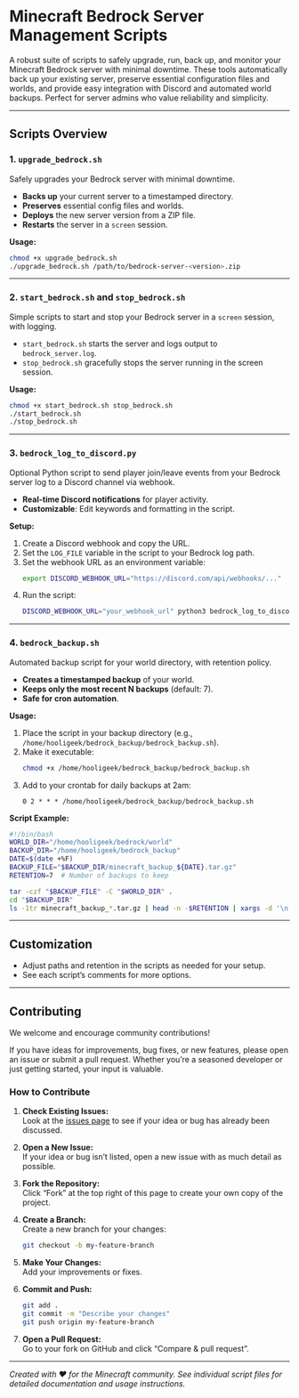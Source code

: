 # Minecraft Bedrock Server Management Scripts

A robust suite of scripts to safely upgrade, run, back up, and monitor your Minecraft Bedrock server with minimal downtime. These tools automatically back up your existing server, preserve essential configuration files and worlds, and provide easy integration with Discord and automated world backups. Perfect for server admins who value reliability and simplicity.

---

## Scripts Overview

### 1. `upgrade_bedrock.sh`
Safely upgrades your Bedrock server with minimal downtime.

- **Backs up** your current server to a timestamped directory.
- **Preserves** essential config files and worlds.
- **Deploys** the new server version from a ZIP file.
- **Restarts** the server in a `screen` session.

**Usage:**
```bash
chmod +x upgrade_bedrock.sh
./upgrade_bedrock.sh /path/to/bedrock-server-<version>.zip
```

---

### 2. `start_bedrock.sh` and `stop_bedrock.sh`
Simple scripts to start and stop your Bedrock server in a `screen` session, with logging.

- `start_bedrock.sh` starts the server and logs output to `bedrock_server.log`.
- `stop_bedrock.sh` gracefully stops the server running in the screen session.

**Usage:**
```bash
chmod +x start_bedrock.sh stop_bedrock.sh
./start_bedrock.sh
./stop_bedrock.sh
```

---

### 3. `bedrock_log_to_discord.py`
Optional Python script to send player join/leave events from your Bedrock server log to a Discord channel via webhook.

- **Real-time Discord notifications** for player activity.
- **Customizable**: Edit keywords and formatting in the script.

**Setup:**
1. Create a Discord webhook and copy the URL.
2. Set the `LOG_FILE` variable in the script to your Bedrock log path.
3. Set the webhook URL as an environment variable:
   ```bash
   export DISCORD_WEBHOOK_URL="https://discord.com/api/webhooks/..."
   ```
4. Run the script:
   ```bash
   DISCORD_WEBHOOK_URL="your_webhook_url" python3 bedrock_log_to_discord.py
   ```

---

### 4. `bedrock_backup.sh`
Automated backup script for your world directory, with retention policy.

- **Creates a timestamped backup** of your world.
- **Keeps only the most recent N backups** (default: 7).
- **Safe for cron automation**.

**Usage:**
1. Place the script in your backup directory (e.g., `/home/hooligeek/bedrock_backup/bedrock_backup.sh`).
2. Make it executable:
   ```bash
   chmod +x /home/hooligeek/bedrock_backup/bedrock_backup.sh
   ```
3. Add to your crontab for daily backups at 2am:
   ```
   0 2 * * * /home/hooligeek/bedrock_backup/bedrock_backup.sh
   ```

**Script Example:**
```bash
#!/bin/bash
WORLD_DIR="/home/hooligeek/bedrock/world"
BACKUP_DIR="/home/hooligeek/bedrock_backup"
DATE=$(date +%F)
BACKUP_FILE="$BACKUP_DIR/minecraft_backup_${DATE}.tar.gz"
RETENTION=7  # Number of backups to keep

tar -czf "$BACKUP_FILE" -C "$WORLD_DIR" .
cd "$BACKUP_DIR"
ls -1tr minecraft_backup_*.tar.gz | head -n -$RETENTION | xargs -d '\n' rm -f --
```

---

## Customization

- Adjust paths and retention in the scripts as needed for your setup.
- See each script’s comments for more options.

---

## Contributing

We welcome and encourage community contributions!

If you have ideas for improvements, bug fixes, or new features, please open an issue or submit a pull request. Whether you’re a seasoned developer or just getting started, your input is valuable.

### How to Contribute

1. **Check Existing Issues:**  
   Look at the [issues page](https://github.com/hooligeek/MinecraftBedrockServerUpgrade/issues) to see if your idea or bug has already been discussed.

2. **Open a New Issue:**  
   If your idea or bug isn’t listed, open a new issue with as much detail as possible.

3. **Fork the Repository:**  
   Click “Fork” at the top right of this page to create your own copy of the project.

4. **Create a Branch:**  
   Create a new branch for your changes:
   ```bash
   git checkout -b my-feature-branch
   ```

5. **Make Your Changes:**  
   Add your improvements or fixes.

6. **Commit and Push:**  
   ```bash
   git add .
   git commit -m "Describe your changes"
   git push origin my-feature-branch
   ```

7. **Open a Pull Request:**  
   Go to your fork on GitHub and click “Compare & pull request”.

---

*Created with ❤️ for the Minecraft community. See individual script files for detailed documentation and usage instructions.*
